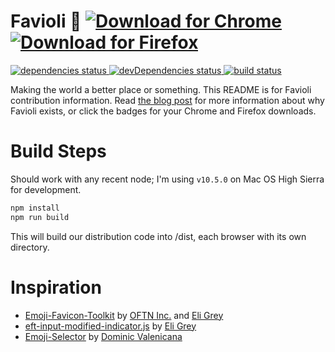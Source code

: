 Favioli 🤯
<a href="https://chrome.google.com/webstore/detail/favioli/pnoookpoipfmadlpkijnboajfklplgbe">
  <img alt="Download for Chrome" src="https://img.shields.io/badge/download_for-chrome-blue.svg?style=for-the-badge" />
</a>
<a href="https://addons.mozilla.org/en-US/firefox/addon/favioli/">
  <img alt="Download for Firefox" src="https://img.shields.io/badge/download_for-firefox-orange.svg?style=for-the-badge" />
</a>
=======

<a href="https://david-dm.org/ivebencrazy/favioli">
  <img alt="dependencies status" src="https://david-dm.org/ivebencrazy/favioli/status.svg?style=flat-square" />
</a>
<a href="https://david-dm.org/ivebencrazy/favioli?type=dev">
  <img alt="devDependencies status" src="https://david-dm.org/ivebencrazy/favioli/dev-status.svg?style=flat-square" />
</a>
<a href="https://travis-ci.org/ivebencrazy/favioli">
  <img alt="build status" src="https://img.shields.io/travis/ivebencrazy/favioli/master.svg?style=flat-square" />
</a>

Making the world a better place or something. This README is for Favioli contribution information. Read [the blog post](https://bpev.me/favioli) for more information about why Favioli exists, or click the badges for your Chrome and Firefox downloads.

Build Steps
=========
Should work with any recent node; I'm using `v10.5.0` on Mac OS High Sierra for development.

```sh
npm install
npm run build
```
This will build our distribution code into /dist, each browser with its own directory.

Inspiration
==========
- [Emoji-Favicon-Toolkit](https://github.com/eligrey/emoji-favicon-toolkit) by [OFTN Inc.](https://oftn.org) and [Eli Grey](https://eligrey.com)
- [eft-input-modified-indicator.js](https://gist.github.com/eligrey/4df9453c3bc20acd38728ccba7bb7160) by [Eli Grey](https://eligrey.com)
- [Emoji-Selector](https://github.com/Kiricon/emoji-selector) by [Dominic Valenicana](https://dominic.codes/)
